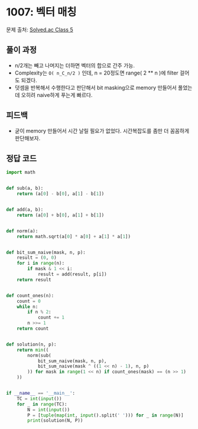 # 1007: 벡터 매칭
문제 출처: [Solved.ac Class 5](https://www.acmicpc.net/problem/1007)

## 풀이 과정
* n/2개는 빼고 나머지는 더하면 벡터의 합으로 간주 가능.
* Complexity는 `O( n_C_n/2 )` 인데, n = 20정도면 range( 2 ** n )에 filter 걸어도 되겠다.
* 덧셈을 반복해서 수행한다고 판단해서 bit masking으로 memory 만들어서 풀었는데 오히려 naive하게 푸는게 빠르다.

## 피드백
* 굳이 memory 만들어서 시간 날릴 필요가 없었다. 시간복잡도를 좀만 더 꼼꼼하게 판단해보자.

## 정답 코드
```python
import math


def sub(a, b):
    return (a[0] - b[0], a[1] - b[1])


def add(a, b):
    return (a[0] + b[0], a[1] + b[1])


def norm(a):
    return math.sqrt(a[0] * a[0] + a[1] * a[1])


def bit_sum_naive(mask, n, p):
    result = (0, 0)
    for i in range(n):
        if mask & 1 << i:
            result = add(result, p[i])
    return result


def count_ones(n):
    count = 0
    while n:
        if n % 2:
            count += 1
        n >>= 1
    return count


def solution(n, p):
    return min((
        norm(sub(
            bit_sum_naive(mask, n, p),
            bit_sum_naive(mask ^ ((1 << n) - 1), n, p)
        )) for mask in range(1 << n) if count_ones(mask) == (n >> 1)
    ))


if __name__ == '__main__':
    TC = int(input())
    for _ in range(TC):
        N = int(input())
        P = [tuple(map(int, input().split(' '))) for _ in range(N)]
        print(solution(N, P))
```
